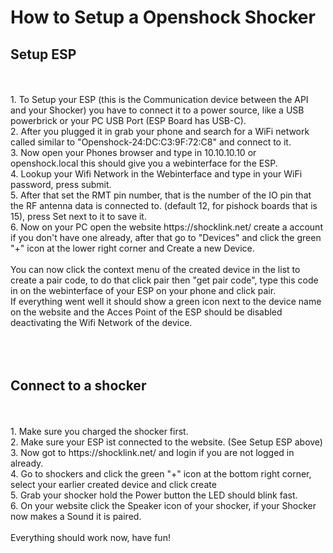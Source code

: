 <h1>How to Setup a Openshock Shocker</h1>
<h2>Setup ESP</h2>
<br/>
<br/>
1. To Setup your ESP (this is the Communication device between the API and your Shocker) you have to connect it to a power source, like a USB powerbrick or your PC USB Port (ESP Board has USB-C).<br/>
2. After you plugged it in grab your phone and search for a WiFi network called similar to "Openshock-24:DC:C3:9F:72:C8" and connect to it.<br/>
3. Now open your Phones browser and type in 10.10.10.10 or openshock.local this should give you a webinterface for the ESP.<br/>
4. Lookup your Wifi Network in the Webinterface and type in your WiFi password, press submit.<br/>
5. After that set the RMT pin number, that is the number of the IO pin that the RF antenna data is connected to. (default 12, for pishock boards that is 15), press Set next to it to save it.<br/>
6. Now on your PC open the website https://shocklink.net/ create a account if you don't have one already, after that go to "Devices" and click the green "+" icon at the lower right corner and Create a new Device.<br/>
<br/>
You can now click the context menu of the created device in the list to create a pair code, to do that click pair then "get pair code", type this code in on the webinterface of your ESP on your phone and click pair.<br/>
If everything went well it should show a green icon next to the device name on the website and the Acces Point of the ESP should be disabled deactivating the Wifi Network of the device.<br/>
<br/>
<br/>
<br/>
<h2>Connect to a shocker</h2>
<br/>
<br/>
1. Make sure you charged the shocker first.<br/>
2. Make sure your ESP ist connected to the website. (See Setup ESP above)<br/>
3. Now got to https://shocklink.net/ and login if you are not logged in already.<br/>
4. Go to shockers and click the green "+" icon at the bottom right corner, select your earlier created device and click create<br/>
5. Grab your shocker hold the Power button the LED should blink fast.<br/>
6. On your website click the Speaker icon of your shocker, if your Shocker now makes a Sound it is paired.<br/>
<br/>
Everything should work now, have fun!
